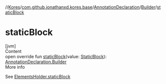 //[Kores](../../../index.md)/[com.github.jonathanxd.kores.base](../../index.md)/[AnnotationDeclaration](../index.md)/[Builder](index.md)/[staticBlock](static-block.md)



# staticBlock  
[jvm]  
Content  
open override fun [staticBlock](static-block.md)(value: [StaticBlock](../../-static-block/index.md)): [AnnotationDeclaration.Builder](index.md)  
More info  


See [ElementsHolder.staticBlock](../../-elements-holder/static-block.md)

  



